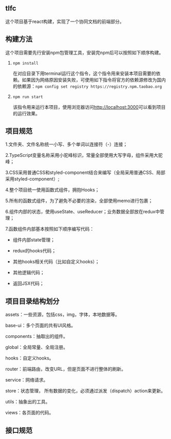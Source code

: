 ## tlfc

这个项目基于react构建，实现了一个协同文档的前端部分。

## 构建方法

这个项目需要先行安装npm包管理工具，安装完npm后可以按照如下顺序构建。

1.   `npm install`

     在对应目录下用terminal运行这个指令，这个指令用来安装本项目需要的依赖。如果因为网络原因安装失败，可使用如下指令将官方的依赖源修改为国内的依赖源：`npm config set registry https://registry.npm.taobao.org`

2.   `npm run start`

     该指令用来运行本项目，使用浏览器访问[http://localhost:3000](http://localhost:3000)可以看到项目的运行效果。

## 项目规范

1.文件夹、文件名称统一小写、多个单词以连接符（-）连接；

2.TypeScript变量名称采用小驼峰标识，常量全部使用大写字母，组件采用大驼峰；

3.CSS采用普通CSS和styled-component结合来编写（全局采用普通CSS、局部采用styled-component）;

4.整个项目统一使用函数式组件，拥抱Hooks；

5.所有的函数式组件，为了避免不必要的渲染，全部使用memo进行包裹；

6.组件内部的状态，使用useState、useReducer；业务数据全部放在redux中管理；

7.函数组件内部基本按照如下顺序编写代码：

- 组件内部state管理；

- redux的hooks代码；

- 其他hooks相关代码（比如自定义hooks）；

- 其他逻辑代码；

- 返回JSX代码；

## 项目目录结构划分

assets：一些资源，包括css，img，字体，本地数据等。

base-ui：多个页面的共有UI风格。

components：抽取出的组件。

global：全局常量、全局注册。

hooks：自定义hooks。

router：前端路由，改变URL，但是页面不进行整体的刷新。

service：网络请求。

store：状态管理， 所有数据的变化，必须通过派发（dispatch）action来更新。

utils：抽象出的工具。

views：各页面的代码。

## 接口规范
